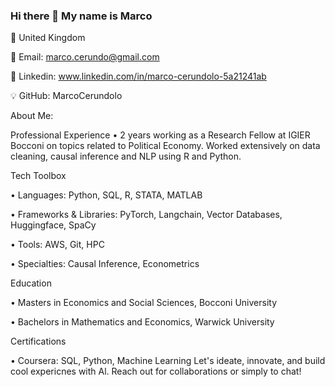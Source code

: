 ### Hi there 👋 My name is Marco

📍 United Kingdom 

📧 Email: marco.cerundo@gmail.com

🔗 Linkedin: www.linkedin.com/in/marco-cerundolo-5a21241ab

💡 GitHub: MarcoCerundolo

About Me:

Professional Experience
• 2 years working as a Research Fellow at IGIER Bocconi on topics related to Political Economy. Worked extensively on data cleaning, causal inference and NLP using R and Python. 

Tech Toolbox 

• Languages: Python, SQL, R, STATA, MATLAB

• Frameworks & Libraries: PyTorch, Langchain, Vector Databases, Huggingface, SpaCy

• Tools: AWS, Git, HPC

• Specialties: Causal Inference, Econometrics

Education

• Masters in Economics and Social Sciences, Bocconi University 

• Bachelors in Mathematics and Economics, Warwick University

Certifications

• Coursera: SQL, Python, Machine Learning
Let's ideate, innovate, and build cool expericnes with Al. Reach out for collaborations or simply to chat!
